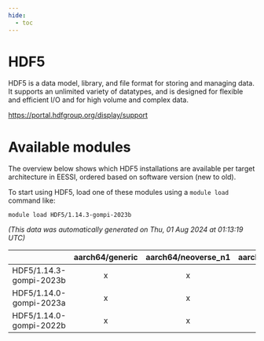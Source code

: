 ```yaml
---
hide:
  - toc
---
```


HDF5
====


HDF5 is a data model, library, and file format for storing and managing data. It supports an unlimited variety of datatypes, and is designed for flexible and efficient I/O and for high volume and complex data.

https://portal.hdfgroup.org/display/support
# Available modules


The overview below shows which HDF5 installations are available per target architecture in EESSI, ordered based on software version (new to old).

To start using HDF5, load one of these modules using a `module load` command like:

```shell
module load HDF5/1.14.3-gompi-2023b
```

*(This data was automatically generated on Thu, 01 Aug 2024 at 01:13:19 UTC)*  

| |aarch64/generic|aarch64/neoverse_n1|aarch64/neoverse_v1|x86_64/generic|x86_64/amd/zen2|x86_64/amd/zen3|x86_64/intel/haswell|x86_64/intel/skylake_avx512|
| :---: | :---: | :---: | :---: | :---: | :---: | :---: | :---: | :---: |
|HDF5/1.14.3-gompi-2023b|x|x|x|x|x|x|x|x|
|HDF5/1.14.0-gompi-2023a|x|x|x|x|x|x|x|x|
|HDF5/1.14.0-gompi-2022b|x|x|x|x|x|x|x|x|

